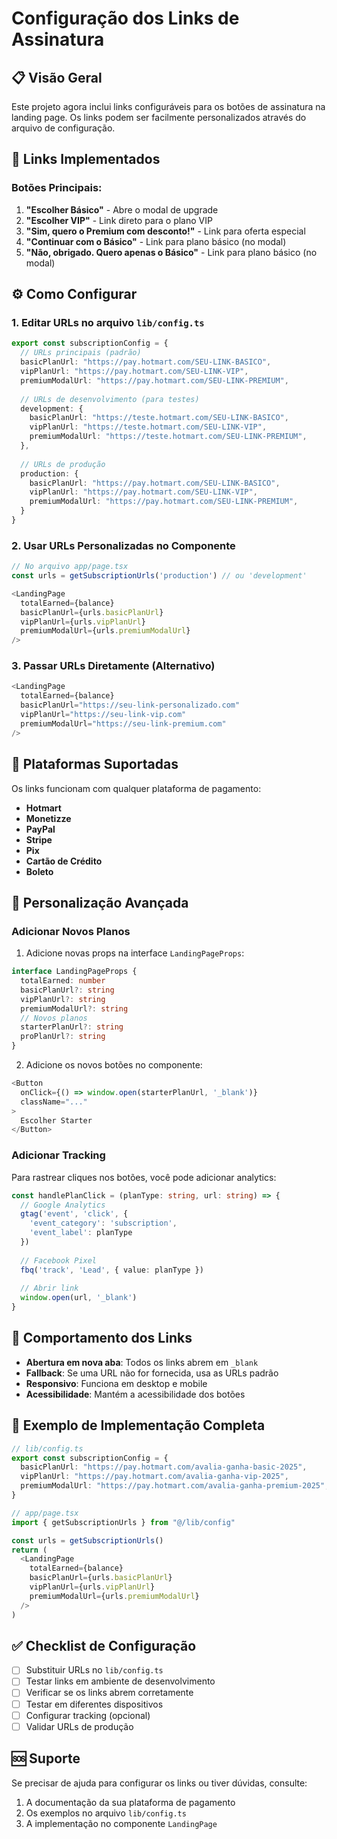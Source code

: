 # Configuração dos Links de Assinatura

## 📋 Visão Geral

Este projeto agora inclui links configuráveis para os botões de assinatura na landing page. Os links podem ser facilmente personalizados através do arquivo de configuração.

## 🔗 Links Implementados

### Botões Principais:
1. **"Escolher Básico"** - Abre o modal de upgrade
2. **"Escolher VIP"** - Link direto para o plano VIP
3. **"Sim, quero o Premium com desconto!"** - Link para oferta especial
4. **"Continuar com o Básico"** - Link para plano básico (no modal)
5. **"Não, obrigado. Quero apenas o Básico"** - Link para plano básico (no modal)

## ⚙️ Como Configurar

### 1. Editar URLs no arquivo `lib/config.ts`

```typescript
export const subscriptionConfig = {
  // URLs principais (padrão)
  basicPlanUrl: "https://pay.hotmart.com/SEU-LINK-BASICO",
  vipPlanUrl: "https://pay.hotmart.com/SEU-LINK-VIP", 
  premiumModalUrl: "https://pay.hotmart.com/SEU-LINK-PREMIUM",
  
  // URLs de desenvolvimento (para testes)
  development: {
    basicPlanUrl: "https://teste.hotmart.com/SEU-LINK-BASICO",
    vipPlanUrl: "https://teste.hotmart.com/SEU-LINK-VIP",
    premiumModalUrl: "https://teste.hotmart.com/SEU-LINK-PREMIUM",
  },
  
  // URLs de produção
  production: {
    basicPlanUrl: "https://pay.hotmart.com/SEU-LINK-BASICO",
    vipPlanUrl: "https://pay.hotmart.com/SEU-LINK-VIP",
    premiumModalUrl: "https://pay.hotmart.com/SEU-LINK-PREMIUM",
  }
}
```

### 2. Usar URLs Personalizadas no Componente

```typescript
// No arquivo app/page.tsx
const urls = getSubscriptionUrls('production') // ou 'development'

<LandingPage 
  totalEarned={balance}
  basicPlanUrl={urls.basicPlanUrl}
  vipPlanUrl={urls.vipPlanUrl}
  premiumModalUrl={urls.premiumModalUrl}
/>
```

### 3. Passar URLs Diretamente (Alternativo)

```typescript
<LandingPage 
  totalEarned={balance}
  basicPlanUrl="https://seu-link-personalizado.com"
  vipPlanUrl="https://seu-link-vip.com"
  premiumModalUrl="https://seu-link-premium.com"
/>
```

## 🎯 Plataformas Suportadas

Os links funcionam com qualquer plataforma de pagamento:

- **Hotmart**
- **Monetizze**
- **PayPal**
- **Stripe**
- **Pix**
- **Cartão de Crédito**
- **Boleto**

## 🔧 Personalização Avançada

### Adicionar Novos Planos

1. Adicione novas props na interface `LandingPageProps`:

```typescript
interface LandingPageProps {
  totalEarned: number
  basicPlanUrl?: string
  vipPlanUrl?: string
  premiumModalUrl?: string
  // Novos planos
  starterPlanUrl?: string
  proPlanUrl?: string
}
```

2. Adicione os novos botões no componente:

```typescript
<Button 
  onClick={() => window.open(starterPlanUrl, '_blank')}
  className="..."
>
  Escolher Starter
</Button>
```

### Adicionar Tracking

Para rastrear cliques nos botões, você pode adicionar analytics:

```typescript
const handlePlanClick = (planType: string, url: string) => {
  // Google Analytics
  gtag('event', 'click', {
    'event_category': 'subscription',
    'event_label': planType
  })
  
  // Facebook Pixel
  fbq('track', 'Lead', { value: planType })
  
  // Abrir link
  window.open(url, '_blank')
}
```

## 📱 Comportamento dos Links

- **Abertura em nova aba**: Todos os links abrem em `_blank`
- **Fallback**: Se uma URL não for fornecida, usa as URLs padrão
- **Responsivo**: Funciona em desktop e mobile
- **Acessibilidade**: Mantém a acessibilidade dos botões

## 🚀 Exemplo de Implementação Completa

```typescript
// lib/config.ts
export const subscriptionConfig = {
  basicPlanUrl: "https://pay.hotmart.com/avalia-ganha-basic-2025",
  vipPlanUrl: "https://pay.hotmart.com/avalia-ganha-vip-2025", 
  premiumModalUrl: "https://pay.hotmart.com/avalia-ganha-premium-2025",
}

// app/page.tsx
import { getSubscriptionUrls } from "@/lib/config"

const urls = getSubscriptionUrls()
return (
  <LandingPage 
    totalEarned={balance}
    basicPlanUrl={urls.basicPlanUrl}
    vipPlanUrl={urls.vipPlanUrl}
    premiumModalUrl={urls.premiumModalUrl}
  />
)
```

## ✅ Checklist de Configuração

- [ ] Substituir URLs no `lib/config.ts`
- [ ] Testar links em ambiente de desenvolvimento
- [ ] Verificar se os links abrem corretamente
- [ ] Testar em diferentes dispositivos
- [ ] Configurar tracking (opcional)
- [ ] Validar URLs de produção

## 🆘 Suporte

Se precisar de ajuda para configurar os links ou tiver dúvidas, consulte:

1. A documentação da sua plataforma de pagamento
2. Os exemplos no arquivo `lib/config.ts`
3. A implementação no componente `LandingPage` 